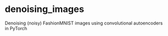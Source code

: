 # denoising_images
Denoising (noisy) FashionMNIST images using convolutional autoencoders in PyTorch
